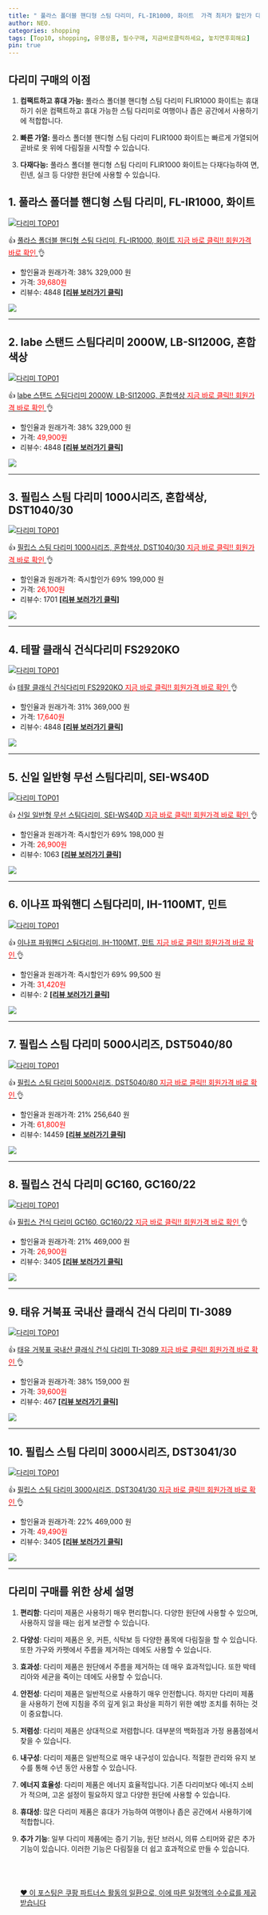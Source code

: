 ```yaml
---
title: " 풀라스 폴더블 핸디형 스팀 다리미, FL-IR1000, 화이트  가격 최저가 할인가 다리미 최저가 추천 제품 비교"
author: NEO.
categories: shopping
tags: [Top10, shopping, 유행상품, 필수구매, 지금바로클릭하세요, 놓치면후회해요]
pin: true
---
```

## 다리미 구매의 이점
1. **컴팩트하고 휴대 가능:** 풀라스 폴더블 핸디형 스팀 다리미 FLIR1000 화이트는 휴대하기 쉬운 컴팩트하고 휴대 가능한 스팀 다리미로 여행이나 좁은 공간에서 사용하기에 적합합니다.


2. **빠른 가열:** 풀라스 폴더블 핸디형 스팀 다리미 FLIR1000 화이트는 빠르게 가열되어 곧바로 옷 위에 다림질을 시작할 수 있습니다.


3. **다재다능:**  풀라스 폴더블 핸디형 스팀 다리미 FLIR1000 화이트는 다재다능하여 면, 린넨, 실크 등 다양한 원단에 사용할 수 있습니다.

   

## 1.  풀라스 폴더블 핸디형 스팀 다리미, FL-IR1000, 화이트 

[![다리미 TOP01](https://thumbnail6.coupangcdn.com/thumbnails/remote/490x490ex/image/vendor_inventory/e771/5b72c882e58d91f4e59ba44159cd761064dee1cc63f09d8a023fa856fbca.jpg)](https://link.coupang.com/re/AFFSDP?lptag=AF3617701&subid=GithubCoopas&pageKey=6723836766&traceid=V0-153&itemId=15644742648&vendorItemId=83139982036)


👍 [ 풀라스 폴더블 핸디형 스팀 다리미, FL-IR1000, 화이트  <font color=red> 지금 바로 클릭!! 회원가격 바로 확인 </font> ](https://link.coupang.com/re/AFFSDP?lptag=AF3617701&subid=GithubCoopas&pageKey=6723836766&traceid=V0-153&itemId=15644742648&vendorItemId=83139982036) 👌 


- 할인율과 원래가격: 38%  329,000   원
- 가격: <span style='color:red'>39,680원</span>
- 리뷰수: 4848  [**[리뷰 보러가기 클릭]**](https://link.coupang.com/re/AFFSDP?lptag=AF3617701&subid=GithubCoopas&pageKey=6723836766&traceid=V0-153&itemId=15644742648&vendorItemId=83139982036)

[![](/discount_price.png)](https://link.coupang.com/re/AFFSDP?lptag=AF3617701&subid=GithubCoopas&pageKey=6723836766&traceid=V0-153&itemId=15644742648&vendorItemId=83139982036)

---


   

## 2.  labe 스탠드 스팀다리미 2000W, LB-SI1200G, 혼합색상 

[![다리미 TOP01](https://thumbnail10.coupangcdn.com/thumbnails/remote/490x490ex/image/retail/images/2024/02/01/14/5/415c6764-a65d-474f-bf10-abdbc27de37e.jpg)](https://link.coupang.com/re/AFFSDP?lptag=AF3617701&subid=GithubCoopas&pageKey=7870024724&traceid=V0-153&itemId=21496865467&vendorItemId=88550659446)


👍 [ labe 스탠드 스팀다리미 2000W, LB-SI1200G, 혼합색상  <font color=red> 지금 바로 클릭!! 회원가격 바로 확인 </font> ](https://link.coupang.com/re/AFFSDP?lptag=AF3617701&subid=GithubCoopas&pageKey=7870024724&traceid=V0-153&itemId=21496865467&vendorItemId=88550659446) 👌 


- 할인율과 원래가격: 38%  329,000   원
- 가격: <span style='color:red'>49,900원</span>
- 리뷰수: 4848  [**[리뷰 보러가기 클릭]**](https://link.coupang.com/re/AFFSDP?lptag=AF3617701&subid=GithubCoopas&pageKey=7870024724&traceid=V0-153&itemId=21496865467&vendorItemId=88550659446)

[![](/discount_price.png)](https://link.coupang.com/re/AFFSDP?lptag=AF3617701&subid=GithubCoopas&pageKey=7870024724&traceid=V0-153&itemId=21496865467&vendorItemId=88550659446)

---


   

## 3.  필립스 스팀 다리미 1000시리즈, 혼합색상, DST1040/30 

[![다리미 TOP01](https://thumbnail10.coupangcdn.com/thumbnails/remote/490x490ex/image/retail/images/4530842549790771-93ff456a-6dcf-47e5-8db0-0ac15d0e14d7.jpg)](https://link.coupang.com/re/AFFSDP?lptag=AF3617701&subid=GithubCoopas&pageKey=7351060844&traceid=V0-153&itemId=18916598311&vendorItemId=86043823961)


👍 [ 필립스 스팀 다리미 1000시리즈, 혼합색상, DST1040/30  <font color=red> 지금 바로 클릭!! 회원가격 바로 확인 </font> ](https://link.coupang.com/re/AFFSDP?lptag=AF3617701&subid=GithubCoopas&pageKey=7351060844&traceid=V0-153&itemId=18916598311&vendorItemId=86043823961) 👌 


- 할인율과 원래가격: 즉시할인가 69%  199,000   원
- 가격: <span style='color:red'>26,100원</span>
- 리뷰수: 1701  [**[리뷰 보러가기 클릭]**](https://link.coupang.com/re/AFFSDP?lptag=AF3617701&subid=GithubCoopas&pageKey=7351060844&traceid=V0-153&itemId=18916598311&vendorItemId=86043823961)

[![](/discount_price.png)](https://link.coupang.com/re/AFFSDP?lptag=AF3617701&subid=GithubCoopas&pageKey=7351060844&traceid=V0-153&itemId=18916598311&vendorItemId=86043823961)

---


   

## 4.  테팔 클래식 건식다리미 FS2920KO 

[![다리미 TOP01](https://thumbnail6.coupangcdn.com/thumbnails/remote/490x490ex/image/retail/images/2017/04/11/12/5/e1ce432c-774a-4203-ac03-fc3d43165854.jpg)](https://link.coupang.com/re/AFFSDP?lptag=AF3617701&subid=GithubCoopas&pageKey=6843605289&traceid=V0-153&itemId=16280454249&vendorItemId=3124938690)


👍 [ 테팔 클래식 건식다리미 FS2920KO  <font color=red> 지금 바로 클릭!! 회원가격 바로 확인 </font> ](https://link.coupang.com/re/AFFSDP?lptag=AF3617701&subid=GithubCoopas&pageKey=6843605289&traceid=V0-153&itemId=16280454249&vendorItemId=3124938690) 👌 


- 할인율과 원래가격: 31%  369,000   원
- 가격: <span style='color:red'>17,640원</span>
- 리뷰수: 4848  [**[리뷰 보러가기 클릭]**](https://link.coupang.com/re/AFFSDP?lptag=AF3617701&subid=GithubCoopas&pageKey=6843605289&traceid=V0-153&itemId=16280454249&vendorItemId=3124938690)

[![](/discount_price.png)](https://link.coupang.com/re/AFFSDP?lptag=AF3617701&subid=GithubCoopas&pageKey=6843605289&traceid=V0-153&itemId=16280454249&vendorItemId=3124938690)

---


   

## 5.  신일 일반형 무선 스팀다리미, SEI-WS40D 

[![다리미 TOP01](https://thumbnail9.coupangcdn.com/thumbnails/remote/490x490ex/image/vendor_inventory/6080/8a41519f5be2cebf8ee86f3f67ee7b86bd306224eb96fce30957df237094.jpg)](https://link.coupang.com/re/AFFSDP?lptag=AF3617701&subid=GithubCoopas&pageKey=6776448999&traceid=V0-153&itemId=21389310177&vendorItemId=88446234481)


👍 [ 신일 일반형 무선 스팀다리미, SEI-WS40D  <font color=red> 지금 바로 클릭!! 회원가격 바로 확인 </font> ](https://link.coupang.com/re/AFFSDP?lptag=AF3617701&subid=GithubCoopas&pageKey=6776448999&traceid=V0-153&itemId=21389310177&vendorItemId=88446234481) 👌 


- 할인율과 원래가격: 즉시할인가 69%  198,000   원
- 가격: <span style='color:red'>26,900원</span>
- 리뷰수: 1063  [**[리뷰 보러가기 클릭]**](https://link.coupang.com/re/AFFSDP?lptag=AF3617701&subid=GithubCoopas&pageKey=6776448999&traceid=V0-153&itemId=21389310177&vendorItemId=88446234481)

[![](/discount_price.png)](https://link.coupang.com/re/AFFSDP?lptag=AF3617701&subid=GithubCoopas&pageKey=6776448999&traceid=V0-153&itemId=21389310177&vendorItemId=88446234481)

---


   

## 6.  이나프 파워핸디 스팀다리미, IH-1100MT, 민트 

[![다리미 TOP01](https://thumbnail6.coupangcdn.com/thumbnails/remote/490x490ex/image/retail/images/2020/12/10/16/2/ceb54cf6-639f-405d-93f7-ca47429ca7a2.jpg)](https://link.coupang.com/re/AFFSDP?lptag=AF3617701&subid=GithubCoopas&pageKey=4583980248&traceid=V0-153&itemId=5623436733&vendorItemId=72922604706)


👍 [ 이나프 파워핸디 스팀다리미, IH-1100MT, 민트  <font color=red> 지금 바로 클릭!! 회원가격 바로 확인 </font> ](https://link.coupang.com/re/AFFSDP?lptag=AF3617701&subid=GithubCoopas&pageKey=4583980248&traceid=V0-153&itemId=5623436733&vendorItemId=72922604706) 👌 


- 할인율과 원래가격: 즉시할인가 69%  99,500   원
- 가격: <span style='color:red'>31,420원</span>
- 리뷰수: 2  [**[리뷰 보러가기 클릭]**](https://link.coupang.com/re/AFFSDP?lptag=AF3617701&subid=GithubCoopas&pageKey=4583980248&traceid=V0-153&itemId=5623436733&vendorItemId=72922604706)

[![](/discount_price.png)](https://link.coupang.com/re/AFFSDP?lptag=AF3617701&subid=GithubCoopas&pageKey=4583980248&traceid=V0-153&itemId=5623436733&vendorItemId=72922604706)

---


   

## 7.  필립스 스팀 다리미 5000시리즈, DST5040/80 

[![다리미 TOP01](https://thumbnail7.coupangcdn.com/thumbnails/remote/490x490ex/image/retail/images/1237187685480880-b707c146-2530-4ebb-a606-652e7bd446d6.jpg)](https://link.coupang.com/re/AFFSDP?lptag=AF3617701&subid=GithubCoopas&pageKey=6147250608&traceid=V0-153&itemId=11838814845&vendorItemId=79112171020)


👍 [ 필립스 스팀 다리미 5000시리즈, DST5040/80  <font color=red> 지금 바로 클릭!! 회원가격 바로 확인 </font> ](https://link.coupang.com/re/AFFSDP?lptag=AF3617701&subid=GithubCoopas&pageKey=6147250608&traceid=V0-153&itemId=11838814845&vendorItemId=79112171020) 👌 


- 할인율과 원래가격: 21%  256,640   원
- 가격: <span style='color:red'>61,800원</span>
- 리뷰수: 14459  [**[리뷰 보러가기 클릭]**](https://link.coupang.com/re/AFFSDP?lptag=AF3617701&subid=GithubCoopas&pageKey=6147250608&traceid=V0-153&itemId=11838814845&vendorItemId=79112171020)

[![](/discount_price.png)](https://link.coupang.com/re/AFFSDP?lptag=AF3617701&subid=GithubCoopas&pageKey=6147250608&traceid=V0-153&itemId=11838814845&vendorItemId=79112171020)

---


   

## 8.  필립스 건식 다리미 GC160, GC160/22 

[![다리미 TOP01](https://thumbnail6.coupangcdn.com/thumbnails/remote/490x490ex/image/retail/images/1050298822603483-41bc4417-ff14-4327-9c30-e0988f8c1839.jpg)](https://link.coupang.com/re/AFFSDP?lptag=AF3617701&subid=GithubCoopas&pageKey=6487210688&traceid=V0-153&itemId=14226042413&vendorItemId=3006124168)


👍 [ 필립스 건식 다리미 GC160, GC160/22  <font color=red> 지금 바로 클릭!! 회원가격 바로 확인 </font> ](https://link.coupang.com/re/AFFSDP?lptag=AF3617701&subid=GithubCoopas&pageKey=6487210688&traceid=V0-153&itemId=14226042413&vendorItemId=3006124168) 👌 


- 할인율과 원래가격: 21%  469,000   원
- 가격: <span style='color:red'>26,900원</span>
- 리뷰수: 3405  [**[리뷰 보러가기 클릭]**](https://link.coupang.com/re/AFFSDP?lptag=AF3617701&subid=GithubCoopas&pageKey=6487210688&traceid=V0-153&itemId=14226042413&vendorItemId=3006124168)

[![](/discount_price.png)](https://link.coupang.com/re/AFFSDP?lptag=AF3617701&subid=GithubCoopas&pageKey=6487210688&traceid=V0-153&itemId=14226042413&vendorItemId=3006124168)

---


   

## 9.  태유 거북표 국내산 클래식 건식 다리미 TI-3089 

[![다리미 TOP01](https://thumbnail6.coupangcdn.com/thumbnails/remote/490x490ex/image/vendor_inventory/2ba7/1bc1dde665ce55c86fcae65fa97d044cf2d2b0c5260d8745dbec991efaba.jpg)](https://link.coupang.com/re/AFFSDP?lptag=AF3617701&subid=GithubCoopas&pageKey=7227315627&traceid=V0-153&itemId=18330299420&vendorItemId=81707355445)


👍 [ 태유 거북표 국내산 클래식 건식 다리미 TI-3089  <font color=red> 지금 바로 클릭!! 회원가격 바로 확인 </font> ](https://link.coupang.com/re/AFFSDP?lptag=AF3617701&subid=GithubCoopas&pageKey=7227315627&traceid=V0-153&itemId=18330299420&vendorItemId=81707355445) 👌 


- 할인율과 원래가격: 38%  159,000   원
- 가격: <span style='color:red'>39,600원</span>
- 리뷰수: 467  [**[리뷰 보러가기 클릭]**](https://link.coupang.com/re/AFFSDP?lptag=AF3617701&subid=GithubCoopas&pageKey=7227315627&traceid=V0-153&itemId=18330299420&vendorItemId=81707355445)

[![](/discount_price.png)](https://link.coupang.com/re/AFFSDP?lptag=AF3617701&subid=GithubCoopas&pageKey=7227315627&traceid=V0-153&itemId=18330299420&vendorItemId=81707355445)

---


   

## 10.  필립스 스팀 다리미 3000시리즈, DST3041/30 

[![다리미 TOP01](https://thumbnail6.coupangcdn.com/thumbnails/remote/490x490ex/image/retail/images/3019486354932893-a78e7f8d-1099-4c8f-bc90-05f38c8cccb4.jpg)](https://link.coupang.com/re/AFFSDP?lptag=AF3617701&subid=GithubCoopas&pageKey=6148395359&traceid=V0-153&itemId=11849995749&vendorItemId=79123293685)


👍 [ 필립스 스팀 다리미 3000시리즈, DST3041/30  <font color=red> 지금 바로 클릭!! 회원가격 바로 확인 </font> ](https://link.coupang.com/re/AFFSDP?lptag=AF3617701&subid=GithubCoopas&pageKey=6148395359&traceid=V0-153&itemId=11849995749&vendorItemId=79123293685) 👌 


- 할인율과 원래가격: 22%  469,000   원
- 가격: <span style='color:red'>49,490원</span>
- 리뷰수: 3405  [**[리뷰 보러가기 클릭]**](https://link.coupang.com/re/AFFSDP?lptag=AF3617701&subid=GithubCoopas&pageKey=6148395359&traceid=V0-153&itemId=11849995749&vendorItemId=79123293685)

[![](/discount_price.png)](https://link.coupang.com/re/AFFSDP?lptag=AF3617701&subid=GithubCoopas&pageKey=6148395359&traceid=V0-153&itemId=11849995749&vendorItemId=79123293685)

---
## 다리미 구매를 위한 상세 설명
1. **편리함**: 다리미 제품은 사용하기 매우 편리합니다. 다양한 원단에 사용할 수 있으며, 사용하지 않을 때는 쉽게 보관할 수 있습니다.

2. **다양성**: 다리미 제품은 옷, 커튼, 식탁보 등 다양한 품목에 다림질을 할 수 있습니다. 또한 가구와 카펫에서 주름을 제거하는 데에도 사용할 수 있습니다.

3. **효과성**: 다리미 제품은 원단에서 주름을 제거하는 데 매우 효과적입니다. 또한 박테리아와 세균을 죽이는 데에도 사용할 수 있습니다.

4. **안전성**: 다리미 제품은 일반적으로 사용하기 매우 안전합니다. 하지만 다리미 제품을 사용하기 전에 지침을 주의 깊게 읽고 화상을 피하기 위한 예방 조치를 취하는 것이 중요합니다.

5. **저렴성**: 다리미 제품은 상대적으로 저렴합니다. 대부분의 백화점과 가정 용품점에서 찾을 수 있습니다.

6. **내구성**: 다리미 제품은 일반적으로 매우 내구성이 있습니다. 적절한 관리와 유지 보수를 통해 수년 동안 사용할 수 있습니다.

7. **에너지 효율성**: 다리미 제품은 에너지 효율적입니다. 기존 다리미보다 에너지 소비가 적으며, 고온 설정이 필요하지 않고 다양한 원단에 사용할 수 있습니다.

8. **휴대성**: 많은 다리미 제품은 휴대가 가능하여 여행이나 좁은 공간에서 사용하기에 적합합니다.

9. **추가 기능**: 일부 다리미 제품에는 증기 기능, 원단 브러시, 의류 스티머와 같은 추가 기능이 있습니다. 이러한 기능은 다림질을 더 쉽고 효과적으로 만들 수 있습니다.<br><br><br><br><br> [ ❤  이 포스팅은 쿠팡 파트너스 활동의 일환으로, 이에 따른 일정액의 수수료를 제공받습니다](https://link.coupang.com/a/bcEFyh)